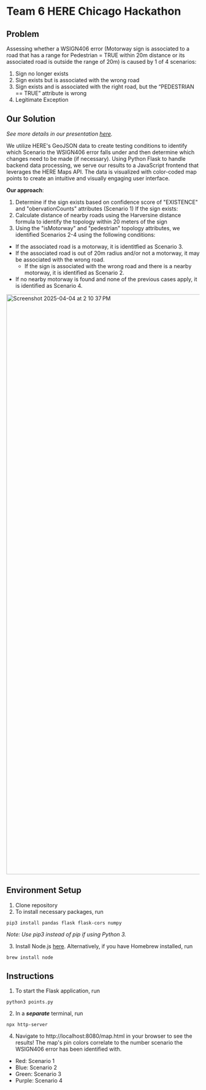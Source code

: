 # **Team 6 HERE Chicago Hackathon**

## **Problem**
Assessing whether a WSIGN406 error (Motorway sign is associated to a road that has a range for Pedestrian = TRUE within 20m distance or its associated road is outside the range of 20m) is caused by 1 of 4 scenarios:
1. Sign no longer exists
2. Sign exists but is associated with the wrong road
3. Sign exists and is associated with the right road, but the “PEDESTRIAN == TRUE” attribute is wrong
4. Legitimate Exception


## **Our Solution**
*See more details in our presentation [here](https://docs.google.com/presentation/d/17yF1xy4OnIflHMS86F4-_w6f35uXtHyCLkViw6w1OWM/edit?usp=sharing).*

We utilize HERE's GeoJSON data to create testing conditions to identify which Scenario the WSIGN406 error falls under and then determine which changes need to be made (if necessary). Using Python Flask to handle backend data processing, we serve our results to a JavaScript frontend that leverages the HERE Maps API. The data is visualized with color-coded map points to create an intuitive and visually engaging user interface.

**Our approach**:
1. Determine if the sign exists based on confidence score of "EXISTENCE" and "obervationCounts" attributes (Scenario 1)
If the sign exists:
2. Calculate distance of nearby roads using the Harversine distance formula to identify the topology within 20 meters of the sign 
3. Using the "isMotorway" and "pedestrian" topology attributes, we identified Scenarios 2-4 using the following conditions:
- If the associated road is a motorway, it is identitfied as Scenario 3.
- If the associated road is out of 20m radius and/or not a motorway, it may be associated with the wrong road​.
  - If the sign is associated with the wrong road and there is a nearby motorway, it is identified as Scenario 2.
- If no nearby motorway is found and none of the previous cases apply, it is identified as Scenario 4.

<img width="1512" alt="Screenshot 2025-04-04 at 2 10 37 PM" src="https://github.com/user-attachments/assets/c668766c-bc99-4eb8-b38b-a7a8063f5fa6" />



## **Environment Setup**

1. Clone repository
2. To install necessary packages, run
```
pip3 install pandas flask flask-cors numpy
```
*Note: Use pip3 instead of pip if using Python 3.*

3. Install Node.js [here](https://nodejs.org/en). Alternatively, if you have Homebrew installed, run
```
brew install node
```

## **Instructions**

1. To start the Flask application, run
```
python3 points.py
```
2. In a *__separate__* terminal, run
```
npx http-server
```
4. Navigate to http://localhost:8080/map.html in your browser to see the results!
The map's pin colors correlate to the number scenario the WSIGN406 error has been identified with.
- Red: Scenario 1
- Blue: Scenario 2
- Green: Scenario 3
- Purple: Scenario 4
